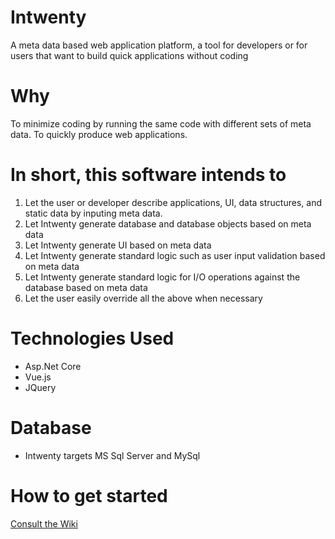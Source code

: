 # Intwenty
A meta data based web application platform, a tool for developers or for users that want to build quick applications without coding

# Why
To minimize coding by running the same code with different sets of meta data.
To quickly produce web applications.

# In short, this software intends to
1. Let the user or developer describe applications, UI, data structures, and static data by inputing meta data.
2. Let Intwenty generate database and database objects based on meta data
3. Let Intwenty generate UI based on meta data
4. Let Intwenty generate standard logic such as user input validation based on meta data
5. Let Intwenty generate standard logic for I/O operations against the database based on meta data
6. Let the user easily override all the above when necessary

# Technologies Used
- Asp.Net Core
- Vue.js
- JQuery

# Database
- Intwenty targets MS Sql Server and MySql

# How to get started
<a href="https://github.com/Domitor/Intwenty/wiki">Consult the Wiki</a>








